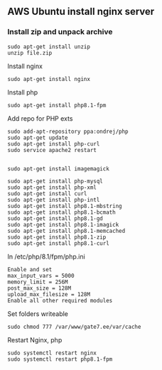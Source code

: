 ## AWS Ubuntu install nginx server

### Install zip and unpack archive
```
sudo apt-get install unzip
unzip file.zip
```
Install nginx
```
sudo apt-get install nginx
```
Install php
```
sudo apt-get install php8.1-fpm
```
Add repo for PHP exts
```
sudo add-apt-repository ppa:ondrej/php
sudo apt-get update
sudo apt-get install php-curl
sudo service apache2 restart


sudo apt-get install imagemagick

sudo apt-get install php-mysql
sudo apt-get install php-xml
sudo apt-get install curl
sudo apt-get install php-intl
sudo apt-get install php8.1-mbstring
sudo apt-get install php8.1-bcmath
sudo apt-get install php8.1-gd
sudo apt-get install php8.1-imagick
sudo apt-get install php8.1-memcached
sudo apt-get install php8.1-zip
sudo apt-get install php8.1-curl
```

In /etc/php/8.1/fpm/php.ini
```
Enable and set 
max_input_vars = 5000
memory_limit = 256M
post_max_size = 128M
upload_max_filesize = 128M
Enable all other required modules
```
Set folders writeable
```
sudo chmod 777 /var/www/gate7.ee/var/cache
```

Restart Nginx, php
```
sudo systemctl restart nginx
sudo systemctl restart php8.1-fpm
```